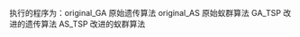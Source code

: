 执行的程序为：original_GA 原始遗传算法
              original_AS  原始蚁群算法
              GA_TSP  改进的遗传算法
              AS_TSP  改进的蚁群算法
